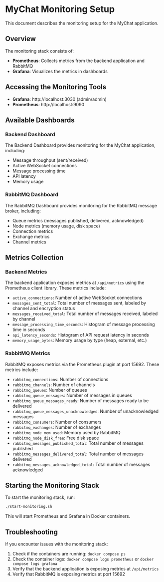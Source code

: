 # MyChat Monitoring Setup

This document describes the monitoring setup for the MyChat application.

## Overview

The monitoring stack consists of:

- **Prometheus**: Collects metrics from the backend application and RabbitMQ
- **Grafana**: Visualizes the metrics in dashboards

## Accessing the Monitoring Tools

- **Grafana**: http://localhost:3030 (admin/admin)
- **Prometheus**: http://localhost:9090

## Available Dashboards

### Backend Dashboard

The Backend Dashboard provides monitoring for the MyChat application, including:

- Message throughput (sent/received)
- Active WebSocket connections
- Message processing time
- API latency
- Memory usage

### RabbitMQ Dashboard

The RabbitMQ Dashboard provides monitoring for the RabbitMQ message broker, including:

- Queue metrics (messages published, delivered, acknowledged)
- Node metrics (memory usage, disk space)
- Connection metrics
- Exchange metrics
- Channel metrics

## Metrics Collection

### Backend Metrics

The backend application exposes metrics at `/api/metrics` using the Prometheus client library. These metrics include:

- `active_connections`: Number of active WebSocket connections
- `messages_sent_total`: Total number of messages sent, labeled by channel and encryption status
- `messages_received_total`: Total number of messages received, labeled by channel
- `message_processing_time_seconds`: Histogram of message processing time in seconds
- `api_latency_seconds`: Histogram of API request latency in seconds
- `memory_usage_bytes`: Memory usage by type (heap, external, etc.)

### RabbitMQ Metrics

RabbitMQ exposes metrics via the Prometheus plugin at port 15692. These metrics include:

- `rabbitmq_connections`: Number of connections
- `rabbitmq_channels`: Number of channels
- `rabbitmq_queues`: Number of queues
- `rabbitmq_queue_messages`: Number of messages in queues
- `rabbitmq_queue_messages_ready`: Number of messages ready to be delivered
- `rabbitmq_queue_messages_unacknowledged`: Number of unacknowledged messages
- `rabbitmq_consumers`: Number of consumers
- `rabbitmq_exchanges`: Number of exchanges
- `rabbitmq_node_mem_used`: Memory used by RabbitMQ
- `rabbitmq_node_disk_free`: Free disk space
- `rabbitmq_messages_published_total`: Total number of messages published
- `rabbitmq_messages_delivered_total`: Total number of messages delivered
- `rabbitmq_messages_acknowledged_total`: Total number of messages acknowledged

## Starting the Monitoring Stack

To start the monitoring stack, run:

```bash
./start-monitoring.sh
```

This will start Prometheus and Grafana in Docker containers.

## Troubleshooting

If you encounter issues with the monitoring stack:

1. Check if the containers are running: `docker compose ps`
2. Check the container logs: `docker compose logs prometheus` or `docker compose logs grafana`
3. Verify that the backend application is exposing metrics at `/api/metrics`
4. Verify that RabbitMQ is exposing metrics at port 15692 